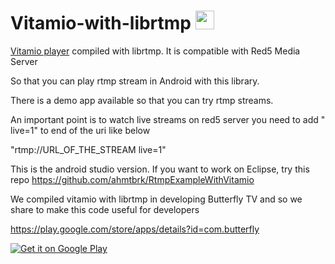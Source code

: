 Vitamio-with-librtmp <a href="http://www.butterflytv.net/"><img src="http://www.butterflytv.net/wp-content/uploads/2014/08/icon-butterflyTV-150x150.png" width="30"></a>
====================
<a href="https://www.vitamio.org/en/">Vitamio player</a> compiled with librtmp.
It is compatible with Red5 Media Server

So that you can play rtmp stream in Android with this library.

There is a demo app available so that you can try rtmp streams. 

An important point is to watch live streams on red5 server you need to add " live=1" to end of the uri like below

"rtmp://URL_OF_THE_STREAM live=1"

This is the android studio version. If you want to work on Eclipse, try this repo 
https://github.com/ahmtbrk/RtmpExampleWithVitamio


We compiled vitamio with librtmp in developing Butterfly TV and so we share to make this code useful for developers

https://play.google.com/store/apps/details?id=com.butterfly

<a href="https://play.google.com/store/apps/details?id=com.butterfly">
  <img alt="Get it on Google Play" src="https://developer.android.com/images/brand/en_generic_rgb_wo_60.png">
</a>
